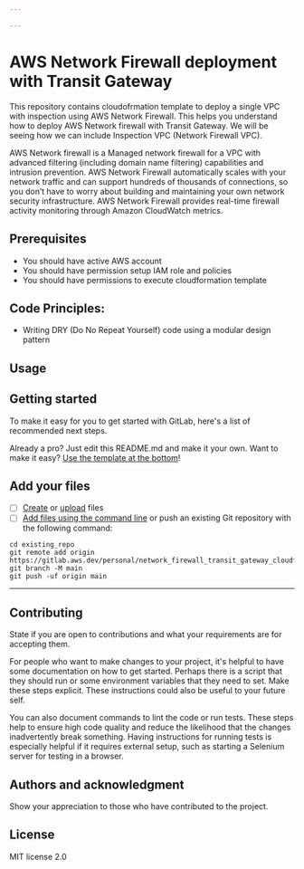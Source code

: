 ```yaml
---

---
```


# AWS Network Firewall deployment with Transit Gateway

This repository contains cloudofrmation template to deploy a single VPC with inspection using AWS Network Firewall. This helps you understand how to deploy AWS Network firewall with Transit Gateway. We will be seeing how we can include Inspection VPC (Network Firewall VPC).

AWS Network firewall is a Managed network firewall for a VPC with advanced filtering (including domain name filtering) capabilities and intrusion prevention. AWS Network Firewall automatically scales with your network traffic and can support hundreds of thousands of connections, so you don’t have to worry about building and maintaining your own network security infrastructure. AWS Network Firewall provides real-time firewall activity monitoring through Amazon CloudWatch metrics.

## Prerequisites

- You should have active AWS account
- You should have permission setup IAM role and policies
- You should have permissions to execute cloudformation template

## Code Principles:

- Writing DRY (Do No Repeat Yourself) code using a modular design pattern

## Usage

## Getting started

To make it easy for you to get started with GitLab, here's a list of recommended next steps.

Already a pro? Just edit this README.md and make it your own. Want to make it easy? [Use the template at the bottom](#editing-this-readme)!

## Add your files

- [ ] [Create](https://docs.gitlab.com/ee/user/project/repository/web_editor.html#create-a-file) or [upload](https://docs.gitlab.com/ee/user/project/repository/web_editor.html#upload-a-file) files
- [ ] [Add files using the command line](https://docs.gitlab.com/ee/gitlab-basics/add-file.html#add-a-file-using-the-command-line) or push an existing Git repository with the following command:

```
cd existing_repo
git remote add origin https://gitlab.aws.dev/personal/network_firewall_transit_gateway_cloudformation.git
git branch -M main
git push -uf origin main
```

***

## Contributing
State if you are open to contributions and what your requirements are for accepting them.

For people who want to make changes to your project, it's helpful to have some documentation on how to get started. Perhaps there is a script that they should run or some environment variables that they need to set. Make these steps explicit. These instructions could also be useful to your future self.

You can also document commands to lint the code or run tests. These steps help to ensure high code quality and reduce the likelihood that the changes inadvertently break something. Having instructions for running tests is especially helpful if it requires external setup, such as starting a Selenium server for testing in a browser.

## Authors and acknowledgment
Show your appreciation to those who have contributed to the project.

## License
MIT license 2.0
